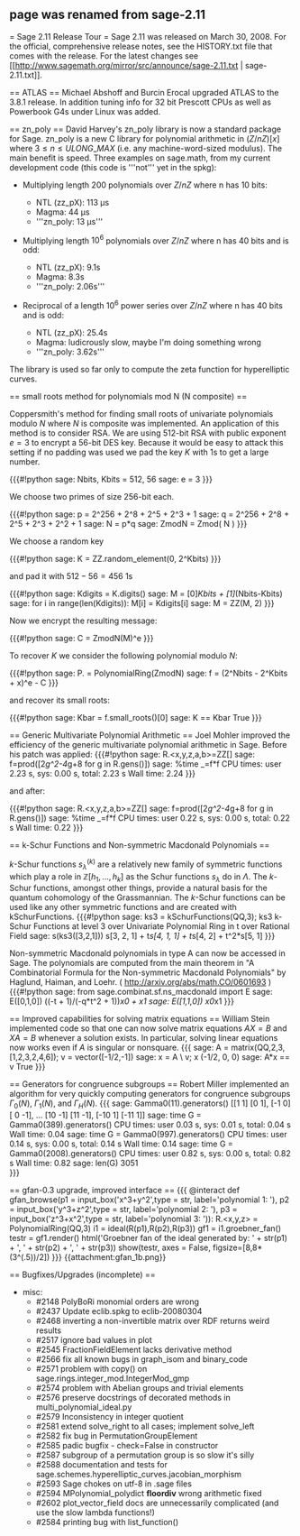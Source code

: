 ## page was renamed from sage-2.11
= Sage 2.11 Release Tour =
Sage 2.11 was released on March 30, 2008. For the official, comprehensive release notes, see the HISTORY.txt file that comes with the release. For the latest changes see [[http://www.sagemath.org/mirror/src/announce/sage-2.11.txt | sage-2.11.txt]].

==  ATLAS ==
Michael Abshoff and Burcin Erocal upgraded ATLAS to the 3.8.1 release. In addition tuning info for 32 bit Prescott CPUs as well as  Powerbook G4s under Linux was added.

== zn_poly ==
David Harvey's zn_poly library is now a standard package for Sage. zn_poly is a new C library for polynomial arithmetic in $(Z/nZ)[x]$ where $3 \le n \le ULONG\_MAX$ (i.e. any machine-word-sized modulus). The main benefit is speed. Three examples on sage.math, from my   current development code (this code is '''not''' yet in the spkg):
 * Multiplying length $200$ polynomials over $Z/nZ$ where n has 10 bits:
   * NTL (zz_pX): 113 µs
   * Magma: 44 µs
   * '''zn_poly: 13 µs'''

 * Multiplying length $10^6$ polynomials over $Z/nZ$ where n has 40 bits and is odd:
   * NTL (zz_pX): 9.1s
   * Magma: 8.3s
   * '''zn_poly: 2.06s'''

 * Reciprocal of a length $10^6$ power series over $Z/nZ$ where n has 40 bits and is odd:
   * NTL (zz_pX): 25.4s
   * Magma: ludicrously slow, maybe I'm doing something wrong
   * '''zn_poly: 3.62s'''

The library is used so far only to compute the zeta function for hyperelliptic curves.

== small roots method for polynomials mod N (N composite) ==

Coppersmith's method for finding small roots of univariate polynomials modulo $N$ where $N$ is composite was implemented. An application of this method is to consider RSA. We are using 512-bit RSA with public exponent $e=3$ to encrypt a 56-bit DES
key. Because it would be easy to attack this setting if no padding was used we pad the key $K$ with 1s to get a large number.

{{{#!python
sage: Nbits, Kbits = 512, 56
sage: e = 3
}}}

We choose two primes of size 256-bit each.

{{{#!python
sage: p = 2^256 + 2^8 + 2^5 + 2^3 + 1
sage: q = 2^256 + 2^8 + 2^5 + 2^3 + 2^2 + 1
sage: N = p*q
sage: ZmodN = Zmod( N )
}}}

We choose a random key

{{{#!python
sage: K = ZZ.random_element(0, 2^Kbits)
}}}

and pad it with $512-56=456$ $1$s

{{{#!python
sage: Kdigits = K.digits()
sage: M = [0]*Kbits + [1]*(Nbits-Kbits)
sage: for i in range(len(Kdigits)): M[i] = Kdigits[i]
sage: M = ZZ(M, 2)
}}}

Now we encrypt the resulting message:

{{{#!python
sage: C = ZmodN(M)^e
}}}

To recover $K$ we consider the following polynomial modulo $N$:

{{{#!python
sage: P.<x> = PolynomialRing(ZmodN)
sage: f = (2^Nbits - 2^Kbits + x)^e - C
}}}

and recover its small roots:

{{{#!python
sage: Kbar = f.small_roots()[0]
sage: K == Kbar
True
}}}

== Generic Multivariate Polynomial Arithmetic ==
Joel Mohler improved the efficiency of the generic multivariate polynomial arithmetic in Sage. Before his patch was applied:
{{{#!python
sage: R.<x,y,z,a,b>=ZZ[]
sage: f=prod([2*g^2-4*g+8 for g in R.gens()])
sage: %time _=f*f
CPU times: user 2.23 s, sys: 0.00 s, total: 2.23 s
Wall time: 2.24
}}}

and after:

{{{#!python
sage: R.<x,y,z,a,b>=ZZ[]
sage: f=prod([2*g^2-4*g+8 for g in R.gens()])
sage: %time _=f*f
CPU times: user 0.22 s, sys: 0.00 s, total: 0.22 s
Wall time: 0.22
}}}

== k-Schur Functions and Non-symmetric Macdonald Polynomials ==

$k$-Schur functions $s_\lambda^{(k)}$ are a relatively new family of symmetric functions which play a role in $\mathbb{Z}[h_1, \ldots, h_k]$ as the Schur functions $s_\lambda$ do in $\Lambda$.  The $k$-Schur functions, amongst other things, provide a natural basis for the quantum cohomology of the Grassmannian.  The $k$-Schur functions can be used like any other symmetric functions and are created with kSchurFunctions.
{{{#!python
sage: ks3 = kSchurFunctions(QQ,3); ks3
k-Schur Functions at level 3 over Univariate Polynomial Ring in t over Rational Field
sage: s(ks3([3,2,1]))
s[3, 2, 1] + t*s[4, 1, 1] + t*s[4, 2] + t^2*s[5, 1]
}}}

Non-symmetric Macdonald polynomials in type A can now be accessed in Sage.  The polynomials are computed from the main theorem in "A Combinatorial Formula for the Non-symmetric Macdonald Polynomials" by Haglund, Haiman, and Loehr. ( http://arxiv.org/abs/math.CO/0601693 )
{{{#!python
sage: from sage.combinat.sf.ns_macdonald import E
sage: E([0,1,0])
((-t + 1)/(-q*t^2 + 1))*x0 + x1
sage: E([1,1,0])
x0*x1
}}}

== Improved capabilities for solving matrix equations ==
William Stein implemented code so that one can now solve matrix equations $AX = B$ and $XA=B$ whenever a solution exists.  In particular, solving linear equations now works even if $A$ is singular or nonsquare. 
{{{
sage: A = matrix(QQ,2,3, [1,2,3,2,4,6]); v = vector([-1/2,-1])
sage: x = A \ v; x
(-1/2, 0, 0)
sage: A*x == v
True
}}}

== Generators for congruence subgroups ==
Robert Miller implemented an algorithm for very quickly 
computing generators for congruence subgroups $\Gamma_0(N)$, $\Gamma_1(N)$,
and $\Gamma_H(N)$. 
{{{
sage: Gamma0(11).generators()
[[1 1]
[0 1],
 [-1  0]
[ 0 -1],
...
 [10 -1]
[11 -1],
 [-10   1]
[-11   1]]
sage: time G = Gamma0(389).generators()
CPU times: user 0.03 s, sys: 0.01 s, total: 0.04 s
Wall time: 0.04
sage: time G = Gamma0(997).generators()
CPU times: user 0.14 s, sys: 0.00 s, total: 0.14 s
Wall time: 0.14
sage: time G = Gamma0(2008).generators()
CPU times: user 0.82 s, sys: 0.00 s, total: 0.82 s
Wall time: 0.82
sage: len(G)
3051  
}}}

== gfan-0.3 upgrade, improved interface ==
{{{
@interact
def gfan_browse(p1 = input_box('x^3+y^2',type = str, label='polynomial 1: '), p2 = input_box('y^3+z^2',type = str, label='polynomial 2: '), p3 = input_box('z^3+x^2',type = str, label='polynomial 3: ')):
    R.<x,y,z> = PolynomialRing(QQ,3)
    i1 = ideal(R(p1),R(p2),R(p3))
    gf1 = i1.groebner_fan()
    testr = gf1.render()
    html('Groebner fan of the ideal generated by: ' + str(p1) + ', ' + str(p2) + ', ' + str(p3))
    show(testr, axes = False, figsize=[8,8*(3^(.5))/2])
}}}
{{attachment:gfan_1b.png}}

== Bugfixes/Upgrades (incomplete) ==

 * misc:
   * #2148  PolyBoRi monomial orders are wrong
   * #2437  Update eclib.spkg to eclib-20080304
   * #2468  inverting a non-invertible matrix over RDF returns weird results
   * #2517  ignore bad values in plot
   * #2545  FractionFieldElement lacks derivative method
   * #2566  fix all known bugs in graph_isom and binary_code
   * #2571  problem with copy() on sage.rings.integer_mod.IntegerMod_gmp
   * #2574  problem with Abelian groups and trivial elements
   * #2576  preserve docstrings of decorated methods in multi_polynomial_ideal.py
   * #2579  Inconsistency in integer quotient
   * #2581  extend solve_right to all cases; implement solve_left
   * #2582  fix bug in PermutationGroupElement
   * #2585  padic bugfix - check=False in constructor
   * #2587  subgroup of a permutation group is so slow it's silly
   * #2588  documentation and tests for sage.schemes.hyperelliptic_curves.jacobian_morphism
   * #2593  Sage chokes on utf-8 in .sage files
   * #2594  MPolynomial_polydict __floordiv__ wrong arithmetic fixed
   * #2602  plot_vector_field docs are unnecessarily complicated (and use the slow lambda functions!)
   * #2584  printing bug with list_function()

